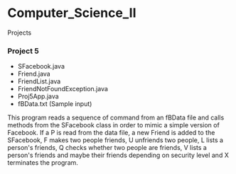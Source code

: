 # Computer_Science_II

Projects

### Project 5
* SFacebook.java
* Friend.java
* FriendList.java
* FriendNotFoundException.java
* Proj5App.java
* fBData.txt (Sample input)

This program reads a sequence of command from an fBData file and calls methods from the SFacebook class in order to mimic a simple version of Facebook. If a P is read from the data file, a new Friend is added to the SFacebook, F makes two people friends, U unfriends two people, L lists a person's friends, Q checks whether two people are friends, V lists a person's friends and maybe their friends depending on security level and X terminates the program.
